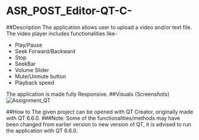 # ASR_POST_Editor-QT-C-

##Description
The application allows user to upload a video and/or text file. The video player includes functionalities like-
  - Play/Pause
  - Seek Forward/Backward
  - Stop
  - SeekBar
  - Volume Slider
  - Mute/Unmute button
  - Playback speed

The application is made fully Responsive.
##Visuals (Screenshots)
![Assignment_QT](https://github.com/Deeepansh/ASR_POST_Editor-QT-C-/assets/117467175/2befa7de-fc70-4d05-a3ea-cfd9b895a2a1)

##How to
The given project can be opened with QT Creator, originally made with QT 6.6.0.
###Note: Some of the functionalities/methods may have been changed from earlier version to new version of QT, it is advised to run the application with QT 6.6.0.

